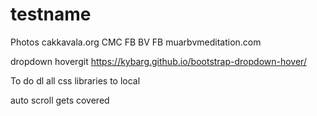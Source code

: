 # testname

Photos
cakkavala.org
CMC FB
BV FB
muarbvmeditation.com

dropdown hovergit 
https://kybarg.github.io/bootstrap-dropdown-hover/

To do
dl all css libraries to local

auto scroll gets covered